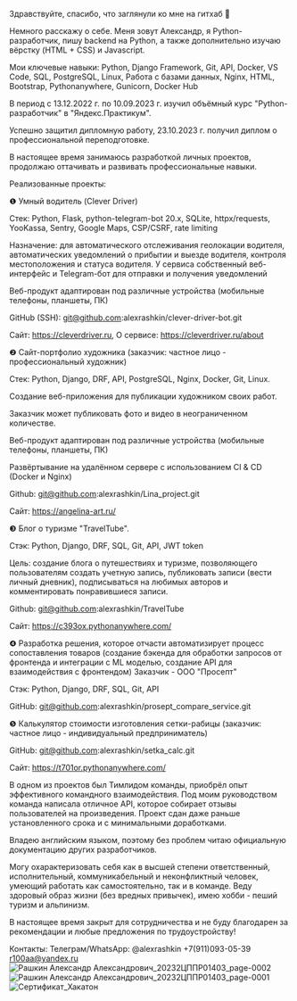 Здравствуйте, спасибо, что заглянули ко мне на гитхаб &#128587;

Немного расскажу о себе. Меня зовут Александр, я Python-разработчик, пишу backend на Python, а также дополнительно изучаю вёрстку (HTML + CSS) и Javascript.

Мои ключевые навыки: Python, Django Framework, Git, API, Docker, VS Code, SQL, PostgreSQL, Linux, Работа с базами данных, Nginx, HTML, Bootstrap, Pythonanywhere, Gunicorn, Docker Hub

В период с 13.12.2022 г. по 10.09.2023 г. изучил объёмный курс "Python-разработчик" в "Яндекс.Практикум".

Успешно защитил дипломную работу, 23.10.2023 г. получил диплом о профессиональной переподготовке.

В настоящее время занимаюсь разработкой личных проектов, продолжаю оттачивать и развивать профессиональные навыки.

Реализованные проекты:

&#10102; Умный водитель (Clever Driver)

Стек: Python, Flask, python-telegram-bot 20.x, SQLite, httpx/requests, YooKassa, Sentry, Google Maps, CSP/CSRF, rate limiting

Назначение: для автоматического отслеживания геолокации водителя, автоматических уведомлений о прибытии и выезде водителя, контроля местоположения и статуса водителя. У сервиса собственный веб-интерфейс и Telegram-бот для отправки и получения уведомлений

Веб-продукт адаптирован под различные устройства (мобильные телефоны, планшеты, ПК)

GitHub (SSH): git@github.com:alexrashkin/clever-driver-bot.git

Сайт: https://cleverdriver.ru, О сервисе: https://cleverdriver.ru/about

&#10103; Сайт-портфолио художника (заказчик: частное лицо - профессиональный художник)

Стек: Python, Django, DRF, API, PostgreSQL, Nginx, Docker, Git, Linux.

Создание веб-приложения для публикации художником своих работ.

Заказчик может публиковать фото и видео в неограниченном количестве.

Веб-продукт адаптирован под различные устройства (мобильные телефоны, планшеты, ПК)

Развёртывание на удалённом сервере с использованием CI & CD (Docker и Nginx)

Github: git@github.com:alexrashkin/Lina_project.git

Сайт: https://angelina-art.ru/

&#10104; Блог о туризме "TravelTube".

Стэк: Python, Django, DRF, SQL, Git, API, JWT token

Цель: создание блога о путешествиях и туризме, позволяющего пользователям создать учетную запись, публиковать записи (вести личный дневник), подписываться на любимых авторов и комментировать понравившиеся записи.

Github: git@github.com:alexrashkin/TravelTube

Сайт: https://c393ox.pythonanywhere.com/

&#10105; Разработка решения, которое отчасти автоматизирует процесс сопоставления товаров (создание бэкенда для обработки запросов от фронтенда и интеграции с ML моделью, создание API для взаимодействия с фронтендом) Заказчик - ООО "Просепт"

Стэк: Python, Django, DRF, SQL, Git, API

GitHub: git@github.com:alexrashkin/prosept_compare_service.git

&#10106; Калькулятор стоимости изготовления сетки-рабицы (заказчик: частное лицо - индивидуальный предприниматель)

GitHub: git@github.com:alexrashkin/setka_calc.git

Сайт: https://t701or.pythonanywhere.com/

В одном из проектов был Тимлидом команды, приобрёл опыт эффективного командного взаимодействия. Под моим руководством команда написала отличное API, которое собирает отзывы пользователей на произведения. Проект сдан даже раньше установленного срока и с минимальными доработками.

Владею английским языком, поэтому без проблем читаю официальную документацию других разработчиков.

Могу охарактеризовать себя как в высшей степени ответственный, исполнительный, коммуникабельный и неконфликтный человек, умеющий работать как самостоятельно, так и в команде. Веду здоровый образ жизни (без вредных привычек), имею хобби - пеший туризм и альпинизм.

В настоящее время закрыт для сотрудничества и не буду благодарен за рекомендации и любые предложения по трудоустройству!

Контакты:
Телеграм/WhatsApp: @alexrashkin
+7(911)093-05-39
r100aa@yandex.ru
![Рашкин Александр Александрович_20232ЦППР01403_page-0002](https://github.com/alexrashkin/alexrashkin/assets/121449357/ade5f70d-81c4-437f-9270-dbac06349424)
![Рашкин Александр Александрович_20232ЦППР01403_page-0001](https://github.com/alexrashkin/alexrashkin/assets/121449357/2b7bbf7f-d8ef-4120-ad73-5711fb644c50)
![Сертификат_Хакатон](https://github.com/alexrashkin/alexrashkin/assets/121449357/cf9da719-9e00-4bcc-b247-d4454f6d8572)




